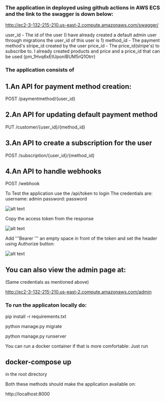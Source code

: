 ### The application in deployed using github actions in AWS ECS and the link to the swagger is down below:
http://ec2-3-132-215-210.us-east-2.compute.amazonaws.com/swagger/

user_id - The id of the user (I have already created a default admin user through migrations the user_id of this user is 1)
method_id - The payment method's stripe_id created by the user
price_id - The price_id(stripe's) to subscribe to. I already created products and price and a price_id that can be used (pm_1Hvq6xEtUponlBUM5rQ1Otrr)



### The application consists of 
## 1.An API for payment method creation:
POST /paymentmethod/{user_id}

## 2.An API for updating default payment method
PUT /customer/{user_id}/{method_id}

## 3.An API to create a subscription for the user
POST /subscription/{user_id}/{method_id}

## 4.An API to handle webhooks
POST /webhook

To Test the application use the /api/token to login
The credentials are:
username: admin
password: password

![alt text](https://i.ibb.co/fdsDbv0/example-login.png)

Copy the access token from the response

![alt text](https://i.ibb.co/k1hC6Jz/example-token.png)

Add '''Bearer ''' an empty space in front of the token and set the header using Authorize button:

![alt text](https://i.ibb.co/J75SBqC/token-setting.png)

## You can also view the admin page at:
(Same credentials as mentioned above)

http://ec2-3-132-215-210.us-east-2.compute.amazonaws.com/admin

### To run the applicaton locally do:
pip install -r requirements.txt

python manage.py migrate

python manage.py runserver

You can run a docker container if that is more comfortable:
Just run 
## docker-compose up 
in the root directory

Both these methods should make the application available on:

http://localhost:8000
